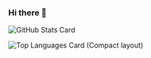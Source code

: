 ### Hi there 👋

![GitHub Stats Card](https://github-readme-stats.vercel.app/api?username=soma-knd)

![Top Languages Card (Compact layout)](https://github-readme-stats.vercel.app/api/top-langs/?username=soma-knd&layout=compact)




<!--
**soma-knd/soma-knd** is a ✨ _special_ ✨ repository because its `README.md` (this file) appears on your GitHub profile.

Here are some ideas to get you started:

- 🔭 I’m currently working on ...
- 🌱 I’m currently learning ...
- 👯 I’m looking to collaborate on ...
- 🤔 I’m looking for help with ...
- 💬 Ask me about ...
- 📫 How to reach me: ...
- 😄 Pronouns: ...
- ⚡ Fun fact: ...
-->
